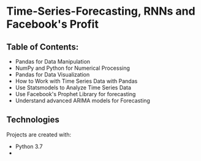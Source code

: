 # Time-Series-Forecasting, RNNs and Facebook's Profit

## Table of Contents:

* Pandas for Data Manipulation
* NumPy and Python for Numerical Processing
* Pandas for Data Visualization
* How to Work with Time Series Data with Pandas
* Use Statsmodels to Analyze Time Series Data
* Use Facebook's Prophet Library for forecasting
* Understand advanced ARIMA models for Forecasting

## Technologies
Projects are created with:
* Python 3.7
* 
